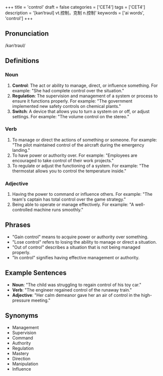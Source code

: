 +++
title = 'control'
draft = false
categories = ['CET4']
tags = ['CET4']
description = '[kənˈtrəul] vt.控制，克制 n.控制'
keywords = ['ai words', 'control']
+++

## Pronunciation
/kənˈtrəʊl/

## Definitions
### Noun
1. **Control**: The act or ability to manage, direct, or influence something. For example: "She had complete control over the situation."
2. **Regulation**: The supervision and management of a system or process to ensure it functions properly. For example: "The government implemented new safety controls on chemical plants."
3. **Switch**: A device that allows you to turn a system on or off, or adjust settings. For example: "The volume control on the stereo."

### Verb
1. To manage or direct the actions of something or someone. For example: "The pilot maintained control of the aircraft during the emergency landing."
2. To have power or authority over. For example: "Employees are encouraged to take control of their work projects."
3. To regulate or adjust the functioning of a system. For example: "The thermostat allows you to control the temperature inside."

### Adjective
1. Having the power to command or influence others. For example: "The team's captain has total control over the game strategy."
2. Being able to operate or manage effectively. For example: "A well-controlled machine runs smoothly."

## Phrases
- "Gain control" means to acquire power or authority over something.
- "Lose control" refers to losing the ability to manage or direct a situation.
- "Out of control" describes a situation that is not being managed properly.
- "In control" signifies having effective management or authority.

## Example Sentences
- **Noun**: "The child was struggling to regain control of his toy car."
- **Verb**: "The engineer regained control of the runaway train."
- **Adjective**: "Her calm demeanor gave her an air of control in the high-pressure meeting."

## Synonyms
- Management
- Supervision
- Command
- Authority
- Regulation
- Mastery
- Direction
- Manipulation
- Influence
